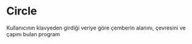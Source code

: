 # Circle
 Kullanıcının klavyeden girdiği veriye göre çemberin alanını, çevresini ve çapını bulan program  
